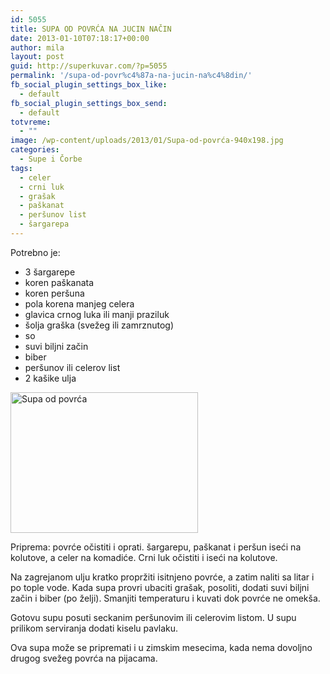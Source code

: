 ```yaml
---
id: 5055
title: SUPA OD POVRĆA NA JUCIN NAČIN
date: 2013-01-10T07:18:17+00:00
author: mila
layout: post
guid: http://superkuvar.com/?p=5055
permalink: '/supa-od-povr%c4%87a-na-jucin-na%c4%8din/'
fb_social_plugin_settings_box_like:
  - default
fb_social_plugin_settings_box_send:
  - default
totvreme:
  - ""
image: /wp-content/uploads/2013/01/Supa-od-povrća-940x198.jpg
categories:
  - Supe i Čorbe
tags:
  - celer
  - crni luk
  - grašak
  - paškanat
  - peršunov list
  - šargarepa
---
```

Potrebno je:

  * 3 šargarepe
  * koren paškanata
  * koren peršuna
  * pola korena manjeg celera
  * glavica crnog luka ili manji praziluk
  * šolja graška (svežeg ili zamrznutog)
  * so
  * suvi biljni začin
  * biber
  * peršunov ili celerov list
  * 2 kašike ulja

<img class="alignnone size-medium wp-image-5056" src="//superkuvar.com/wp-content/uploads/2013/01/Supa-od-povrća-300x225.jpg" alt="Supa od povrća" width="300" height="225" /> 

Priprema: povrće očistiti i oprati. šargarepu, paškanat i peršun iseći na kolutove, a celer na komadiće. Crni luk očistiti i iseći na kolutove.

Na zagrejanom ulju kratko propržiti isitnjeno povrće, a zatim naliti sa litar i po tople vode. Kada supa provri ubaciti grašak, posoliti, dodati suvi biljni začin i biber (po želji). Smanjiti temperaturu i kuvati dok povrće ne omekša.

Gotovu supu posuti seckanim peršunovim ili celerovim listom. U supu prilikom serviranja dodati kiselu pavlaku.

Ova supa može se pripremati i u zimskim mesecima, kada nema dovoljno drugog svežeg povrća na pijacama.